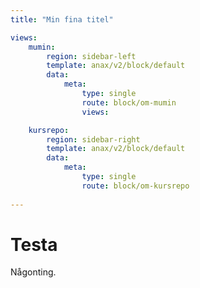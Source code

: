 ```yaml
---
title: "Min fina titel"

views:
    mumin:
        region: sidebar-left
        template: anax/v2/block/default
        data:
            meta:
                type: single
                route: block/om-mumin       
                views:

    kursrepo:
        region: sidebar-right
        template: anax/v2/block/default
        data:
            meta:
                type: single
                route: block/om-kursrepo
    
---
```

Testa
=========================

Någonting.
